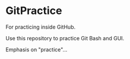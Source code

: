 # GitPractice
For practicing inside GitHub.

Use this repository to practice Git Bash and GUI.

Emphasis on "practice"...
